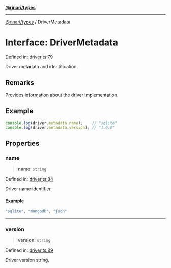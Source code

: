 [**@rinari/types**](../README.md)

***

[@rinari/types](../README.md) / DriverMetadata

# Interface: DriverMetadata

Defined in: [driver.ts:79](https://github.com/OpenUwU/Rinari/blob/64b2f2cffd307b6e9a06908b3bbd0fb795aaaf03/packages/types/src/driver.ts#L79)

Driver metadata and identification.

## Remarks

Provides information about the driver implementation.

## Example

```typescript
console.log(driver.metadata.name);    // "sqlite"
console.log(driver.metadata.version); // "1.0.0"
```

## Properties

### name

> **name**: `string`

Defined in: [driver.ts:84](https://github.com/OpenUwU/Rinari/blob/64b2f2cffd307b6e9a06908b3bbd0fb795aaaf03/packages/types/src/driver.ts#L84)

Driver name identifier.

#### Example

```ts
"sqlite", "mongodb", "json"
```

***

### version

> **version**: `string`

Defined in: [driver.ts:89](https://github.com/OpenUwU/Rinari/blob/64b2f2cffd307b6e9a06908b3bbd0fb795aaaf03/packages/types/src/driver.ts#L89)

Driver version string.
